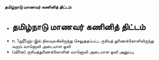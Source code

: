 **தமிழ்நாடு மாணவர் கணினித் திட்டம்**
- # தமிழ்நாடு மாணவர் கணினித் திட்டம்
- n. 1ஹீ5ஹ்-இல் நிலவுலகிலிருந்து செலுத்தப்பட்ட ருசியத் துணைக்கோளிலிருந்து வரும் வானொலி அடையாள ஒலி
- (வினை) ருசியத்துணைக்கோளின் வானொலி அடையாள ஒலி அனுப்பு.

